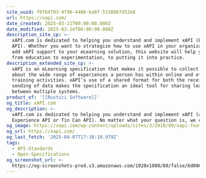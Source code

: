 ```yaml
---
site_uuid: f0764703-9f96-4408-ba8f-5338867d52e8
url: https://xapi.com/
date_created: 2025-03-21T00:00:00.000Z
date_modified: 2025-03-24T00:00:00.000Z
description_site_cp: >-
  xAPI.com is dedicated to helping you understand and implement xAPI (Experience
  API). Whether you want to strategize how to use xAPI in your organization or
  add xAPI support to your eLearning solution, this website will help you move
  from education to experimentation, to putting it into practice.
description_extended_site_cp: >-
  xAPI is an eLearning specification that makes it possible to collect data
  about the wide range of experiences a person has within online and offline
  training activities. xAPI’s use of a shared format for both the receiving and
  sending of data makes the specification an ideal tool for sharing learning
  between multiple systems.
product_of: '[[Rustici Software]]'
og_title: xAPI.com
og_description: >-
  xAPI.com is dedicated to helping you understand and implement xAPI (aka the
  Experience API or Tin Can API). No matter what your question is, we can help.
og_image: https://xapi.com/wp-content/uploads/sites/3/2018/09/xapi-featured-image.png
og_url: https://xapi.com/
og_last_fetch: '2025-04-07T17:38:10.979Z'
tags:
  - API-Standards
  - Open-Specifications
og_screenshot_url: >-
  https://og-screenshots-prod.s3.amazonaws.com/1920x1080/80/false/6d00668e9cbddf5781d4154802b478025acbefb9e49bafc3548af01baa64b79b.jpeg
---
```


